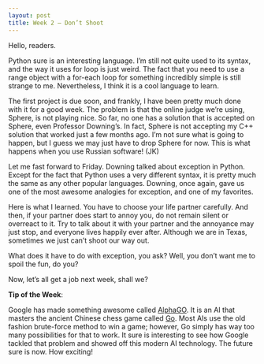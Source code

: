 ```yaml
---
layout: post
title: Week 2 – Don’t Shoot
---
```

Hello, readers.

Python sure is an interesting language. I’m still not quite used to its syntax, and the way it uses for loop is just weird. The fact that you need to use a range object with a for-each loop for something incredibly simple is still strange to me. Nevertheless, I think it is a cool language to learn.

The first project is due soon, and frankly, I have been pretty much done with it for a good week. The problem is that the online judge we’re using, Sphere, is not playing nice. So far, no one has a solution that is accepted on Sphere, even Professor Downing’s. In fact, Sphere is not accepting my C++ solution that worked just a few months ago. I’m not sure what is going to happen, but I guess we may just have to drop Sphere for now. This is what happens when you use Russian software! (JK)

Let me fast forward to Friday. Downing talked about exception in Python. Except for the fact that Python uses a very different syntax, it is pretty much the same as any other popular languages. Downing, once again, gave us one of the most awesome analogies for exception, and one of my favorites.

Here is what I learned. You have to choose your life partner carefully. And then, if your partner does start to annoy you, do not remain silent or overreact to it. Try to talk about it with your partner and the annoyance may just stop, and everyone lives happily ever after. Although we are in Texas, sometimes we just can’t shoot our way out.

What does it have to do with exception, you ask? Well, you don’t want me to spoil the fun, do you?

Now, let’s all get a job next week, shall we?

**Tip of the Week**:

Google has made something awesome called [AlphaGO]( https://www.facebook.com/verge/videos/1029273450442331/). It is an AI that masters the ancient Chinese chess game called [Go]( https://en.m.wikipedia.org/wiki/Go_(game)). Most AIs use the old fashion brute-force method to win a game; however, Go simply has way too many possibilities for that to work. It sure is interesting to see how Google tackled that problem and showed off this modern AI technology. The future sure is now. How exciting!
